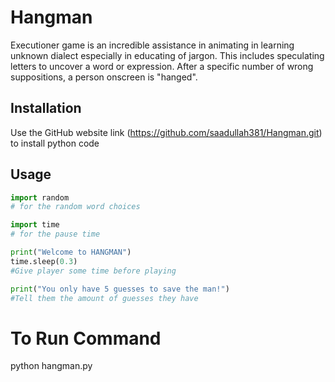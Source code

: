 # Hangman

Executioner game is an incredible assistance in animating in learning unknown dialect especially in educating of jargon. This includes speculating letters to uncover a word or expression. After a specific number of wrong suppositions, a person onscreen is "hanged".

## Installation

Use the GitHub website link  (https://github.com/saadullah381/Hangman.git) to install python code

## Usage

```python
import random 
# for the random word choices

import time 
# for the pause time

print("Welcome to HANGMAN")
time.sleep(0.3) 
#Give player some time before playing

print("You only have 5 guesses to save the man!") 
#Tell them the amount of guesses they have

```
# To Run Command
python hangman.py

